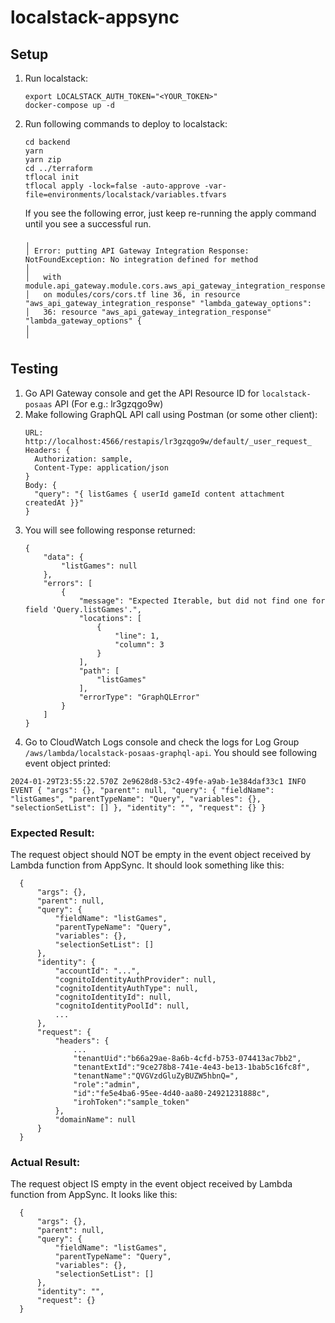 # localstack-appsync

## Setup

1. Run localstack:
    ```
    export LOCALSTACK_AUTH_TOKEN="<YOUR_TOKEN>"
    docker-compose up -d
    ```
2. Run following commands to deploy to localstack:
    ```
    cd backend
    yarn
    yarn zip
    cd ../terraform
    tflocal init
    tflocal apply -lock=false -auto-approve -var-file=environments/localstack/variables.tfvars
    ```

    If you see the following error, just keep re-running the apply command until you see a successful run.
      ```
      ╷
      │ Error: putting API Gateway Integration Response: NotFoundException: No integration defined for method
      │ 
      │   with module.api_gateway.module.cors.aws_api_gateway_integration_response.lambda_gateway_options,
      │   on modules/cors/cors.tf line 36, in resource "aws_api_gateway_integration_response" "lambda_gateway_options":
      │   36: resource "aws_api_gateway_integration_response" "lambda_gateway_options" {
      │ 
      ╵
      ```

  ## Testing

  1. Go API Gateway console and get the API Resource ID for `localstack-posaas` API (For e.g.: lr3gzqgo9w)
  2. Make following GraphQL API call using Postman (or some other client):
      ```
      URL: http://localhost:4566/restapis/lr3gzqgo9w/default/_user_request_
      Headers: {
        Authorization: sample,
        Content-Type: application/json
      }
      Body: {
        "query": "{ listGames { userId gameId content attachment createdAt }}"
      }
      ```
  3. You will see following response returned:
      ```
      {
          "data": {
              "listGames": null
          },
          "errors": [
              {
                  "message": "Expected Iterable, but did not find one for field 'Query.listGames'.",
                  "locations": [
                      {
                          "line": 1,
                          "column": 3
                      }
                  ],
                  "path": [
                      "listGames"
                  ],
                  "errorType": "GraphQLError"
              }
          ]
      }
      ```
  4. Go to CloudWatch Logs console and check the logs for Log Group `/aws/lambda/localstack-posaas-graphql-api`. You should see following event object printed:
  ```
  2024-01-29T23:55:22.570Z 2e9628d8-53c2-49fe-a9ab-1e384daf33c1 INFO EVENT { "args": {}, "parent": null, "query": { "fieldName": "listGames", "parentTypeName": "Query", "variables": {}, "selectionSetList": [] }, "identity": "", "request": {} }
  ```

  ### Expected Result:
  The request object should NOT be empty in the event object received by Lambda function from AppSync. It should look something like this:
  ```
    {
        "args": {}, 
        "parent": null, 
        "query": { 
            "fieldName": "listGames",
            "parentTypeName": "Query", 
            "variables": {}, 
            "selectionSetList": [] 
        },
        "identity": {
            "accountId": "...",
            "cognitoIdentityAuthProvider": null,
            "cognitoIdentityAuthType": null,
            "cognitoIdentityId": null,
            "cognitoIdentityPoolId": null,
            ...
        },
        "request": {
            "headers": {
                ...
                "tenantUid":"b66a29ae-8a6b-4cfd-b753-074413ac7bb2",
                "tenantExtId":"9ce278b8-741e-4e43-be13-1bab5c16fc8f",
                "tenantName":"QVGVzdGluZyBUZW5hbnQ=",
                "role":"admin",
                "id":"fe5e4ba6-95ee-4d40-aa80-24921231888c",
                "irohToken":"sample_token"
            },
            "domainName": null
        }
    }
  ```

  ### Actual Result:
  The request object IS empty in the event object received by Lambda function from AppSync. It looks like this:
  ```
    {
        "args": {},
        "parent": null,
        "query": {
            "fieldName": "listGames",
            "parentTypeName": "Query",
            "variables": {},
            "selectionSetList": []
        },
        "identity": "",
        "request": {}
    }
  ```
